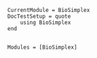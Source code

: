 ```@meta
CurrentModule = BioSimplex
DocTestSetup = quote
    using BioSimplex
end
```

```@index
```

```@autodocs
Modules = [BioSimplex]
```